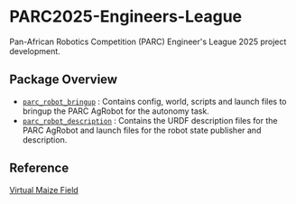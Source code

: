 # PARC2025-Engineers-League
Pan-African Robotics Competition (PARC) Engineer's League 2025 project development.

## Package Overview

- [`parc_robot_bringup`](./parc_robot_bringup/) : Contains config, world, scripts and launch files to bringup the PARC AgRobot for the autonomy task.
- [`parc_robot_description`](./parc_robot_description/) : Contains the URDF description files for the PARC AgRobot and launch files for the robot state publisher and description.

<!-- The documentation for the 2025 PARC Engineer's League is a ***work in progress***. -->

## Reference
[Virtual Maize Field](https://github.com/FieldRobotEvent/virtual_maize_field)